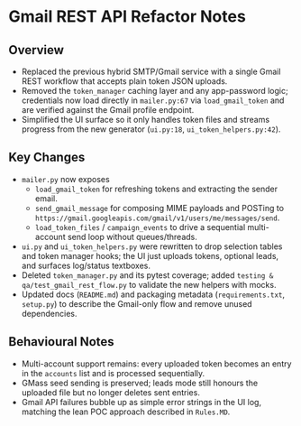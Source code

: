 ﻿# Gmail REST API Refactor Notes

## Overview
- Replaced the previous hybrid SMTP/Gmail service with a single Gmail REST workflow that accepts plain token JSON uploads.
- Removed the `token_manager` caching layer and any app-password logic; credentials now load directly in `mailer.py:67` via `load_gmail_token` and are verified against the Gmail profile endpoint.
- Simplified the UI surface so it only handles token files and streams progress from the new generator (`ui.py:18`, `ui_token_helpers.py:42`).

## Key Changes
- `mailer.py` now exposes
  - `load_gmail_token` for refreshing tokens and extracting the sender email.
  - `send_gmail_message` for composing MIME payloads and POSTing to `https://gmail.googleapis.com/gmail/v1/users/me/messages/send`.
  - `load_token_files` / `campaign_events` to drive a sequential multi-account send loop without queues/threads.
- `ui.py` and `ui_token_helpers.py` were rewritten to drop selection tables and token manager hooks; the UI just uploads tokens, optional leads, and surfaces log/status textboxes.
- Deleted `token_manager.py` and its pytest coverage; added `testing & qa/test_gmail_rest_flow.py` to validate the new helpers with mocks.
- Updated docs (`README.md`) and packaging metadata (`requirements.txt`, `setup.py`) to describe the Gmail-only flow and remove unused dependencies.

## Behavioural Notes
- Multi-account support remains: every uploaded token becomes an entry in the `accounts` list and is processed sequentially.
- GMass seed sending is preserved; leads mode still honours the uploaded file but no longer deletes sent entries.
- Gmail API failures bubble up as simple error strings in the UI log, matching the lean POC approach described in `Rules.MD`.

